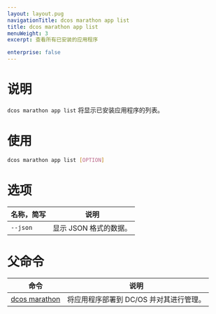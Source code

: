 ```yaml
---
layout: layout.pug
navigationTitle: dcos marathon app list
title: dcos marathon app list
menuWeight: 3
excerpt: 查看所有已安装的应用程序

enterprise: false
---
```



# 说明
`dcos marathon app list` 将显示已安装应用程序的列表。

# 使用

```bash
dcos marathon app list [OPTION]
```

# 选项

| 名称，简写 | 说明 |
|---------|-------------|
| `--json` | 显示 JSON 格式的数据。|

# 父命令

| 命令 | 说明 |
|---------|-------------|
| [dcos marathon](/zh/1.11/cli/command-reference/dcos-marathon/) | 将应用程序部署到 DC/OS 并对其进行管理。|


